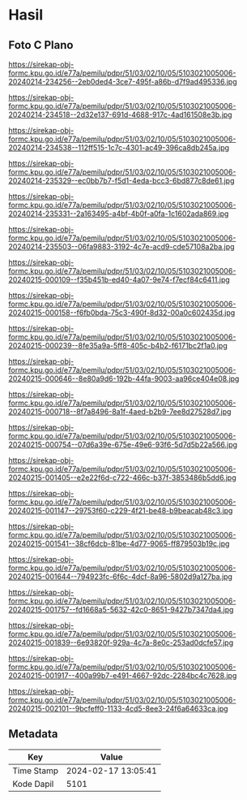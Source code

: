 # Hasil

## Foto C Plano

https://sirekap-obj-formc.kpu.go.id/e77a/pemilu/pdpr/51/03/02/10/05/5103021005006-20240214-234256--2eb0ded4-3ce7-495f-a86b-d7f9ad495336.jpg

https://sirekap-obj-formc.kpu.go.id/e77a/pemilu/pdpr/51/03/02/10/05/5103021005006-20240214-234518--2d32e137-691d-4688-917c-4ad161508e3b.jpg

https://sirekap-obj-formc.kpu.go.id/e77a/pemilu/pdpr/51/03/02/10/05/5103021005006-20240214-234538--112ff515-1c7c-4301-ac49-396ca8db245a.jpg

https://sirekap-obj-formc.kpu.go.id/e77a/pemilu/pdpr/51/03/02/10/05/5103021005006-20240214-235329--ec0bb7b7-f5d1-4eda-bcc3-6bd877c8de61.jpg

https://sirekap-obj-formc.kpu.go.id/e77a/pemilu/pdpr/51/03/02/10/05/5103021005006-20240214-235331--2a163495-a4bf-4b0f-a0fa-1c1602ada869.jpg

https://sirekap-obj-formc.kpu.go.id/e77a/pemilu/pdpr/51/03/02/10/05/5103021005006-20240214-235503--06fa9883-3192-4c7e-acd9-cde57108a2ba.jpg

https://sirekap-obj-formc.kpu.go.id/e77a/pemilu/pdpr/51/03/02/10/05/5103021005006-20240215-000109--f35b451b-ed40-4a07-9e74-f7ecf84c6411.jpg

https://sirekap-obj-formc.kpu.go.id/e77a/pemilu/pdpr/51/03/02/10/05/5103021005006-20240215-000158--f6fb0bda-75c3-490f-8d32-00a0c602435d.jpg

https://sirekap-obj-formc.kpu.go.id/e77a/pemilu/pdpr/51/03/02/10/05/5103021005006-20240215-000239--8fe35a9a-5ff8-405c-b4b2-f6171bc2f1a0.jpg

https://sirekap-obj-formc.kpu.go.id/e77a/pemilu/pdpr/51/03/02/10/05/5103021005006-20240215-000646--8e80a9d6-192b-44fa-9003-aa96ce404e08.jpg

https://sirekap-obj-formc.kpu.go.id/e77a/pemilu/pdpr/51/03/02/10/05/5103021005006-20240215-000718--8f7a8496-8a1f-4aed-b2b9-7ee8d27528d7.jpg

https://sirekap-obj-formc.kpu.go.id/e77a/pemilu/pdpr/51/03/02/10/05/5103021005006-20240215-000754--07d6a39e-675e-49e6-93f6-5d7d5b22a566.jpg

https://sirekap-obj-formc.kpu.go.id/e77a/pemilu/pdpr/51/03/02/10/05/5103021005006-20240215-001405--e2e22f6d-c722-466c-b37f-3853486b5dd6.jpg

https://sirekap-obj-formc.kpu.go.id/e77a/pemilu/pdpr/51/03/02/10/05/5103021005006-20240215-001147--29753f60-c229-4f21-be48-b9beacab48c3.jpg

https://sirekap-obj-formc.kpu.go.id/e77a/pemilu/pdpr/51/03/02/10/05/5103021005006-20240215-001541--38cf6dcb-81be-4d77-9065-ff879503b19c.jpg

https://sirekap-obj-formc.kpu.go.id/e77a/pemilu/pdpr/51/03/02/10/05/5103021005006-20240215-001644--794923fc-6f6c-4dcf-8a96-5802d9a127ba.jpg

https://sirekap-obj-formc.kpu.go.id/e77a/pemilu/pdpr/51/03/02/10/05/5103021005006-20240215-001757--fd1668a5-5632-42c0-8651-9427b7347da4.jpg

https://sirekap-obj-formc.kpu.go.id/e77a/pemilu/pdpr/51/03/02/10/05/5103021005006-20240215-001839--6e93820f-929a-4c7a-8e0c-253ad0dcfe57.jpg

https://sirekap-obj-formc.kpu.go.id/e77a/pemilu/pdpr/51/03/02/10/05/5103021005006-20240215-001917--400a99b7-e491-4667-92dc-2284bc4c7628.jpg

https://sirekap-obj-formc.kpu.go.id/e77a/pemilu/pdpr/51/03/02/10/05/5103021005006-20240215-002101--9bcfeff0-1133-4cd5-8ee3-24f6a64633ca.jpg


## Metadata

| Key        | Value               |
| ---------- | ------------------- |
| Time Stamp | 2024-02-17 13:05:41 |
| Kode Dapil | 5101                |



